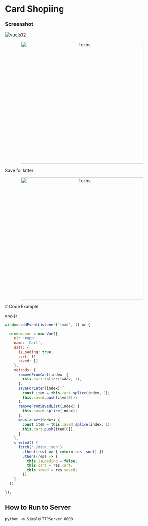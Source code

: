 <h1>Card Shopiing </h1>

### Screenshot
![vuejs02](https://user-images.githubusercontent.com/34090058/74372582-f9b0fa80-4deb-11ea-82a5-83b4ce32a77c.gif)


<p align="center">
  <a href="https://user-images.githubusercontent.com/34090058/74091381-e8a07a80-4ac7-11ea-9830-ba5c8098ef7a.png">
    <img alt="Techs" title="Techs" src="https://user-images.githubusercontent.com/34090058/74091381-e8a07a80-4ac7-11ea-9830-ba5c8098ef7a.png"width="400">
  </a>
</p>
Save for latter
<p align="center">
  <a href="https://user-images.githubusercontent.com/34090058/74091393-fc4be100-4ac7-11ea-83cb-01e90a293323.png">
    <img alt="Techs" title="Techs" src="https://user-images.githubusercontent.com/34090058/74091393-fc4be100-4ac7-11ea-83cb-01e90a293323.png"width="400">
  </a>
</p>
# Code Example

 app.js
  ```js
window.addEventListener('load', () => {

    window.vue = new Vue({
      el: '#app',
      name: 'Cart',
      data: {
        isLoading: true,
        cart: [],
        saved: []
      },
      methods: {
        removeFromCart(index) {
          this.cart.splice(index, 1);
        },
        saveForLater(index) {
          const item = this.cart.splice(index, 1);
          this.saved.push(item[0]);
        },
        removeFromSavedList(index) {
          this.saved.splice(index);
        },
        moveToCart(index) {
          const item = this.saved.splice(index, 1);
          this.cart.push(item[0]);
        }
      },
      created() {
        fetch('./data.json')
          .then((res) => { return res.json() })
          .then((res) => {
            this.isLoading = false;
            this.cart = res.cart;
            this.saved = res.saved;
          })
      }
    })
  
  });
   ```
   
   ## How to Run to Server
 ```
 python -m SimpleHTTPServer 8000
 ```
